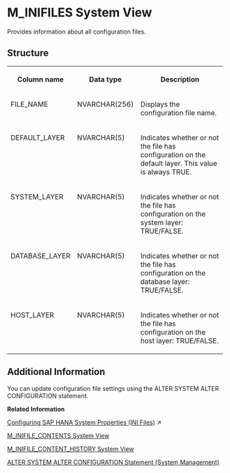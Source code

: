 <!-- loio20b18dc475191014831bcf1d714840d5 -->

# M\_INIFILES System View

Provides information about all configuration files.



<a name="loio20b18dc475191014831bcf1d714840d5___m__i_n_i_f_i_l_e_s_1struct_M_INIFILES"/>

## Structure


<table>
<tr>
<th valign="top">

Column name

</th>
<th valign="top">

Data type

</th>
<th valign="top">

Description

</th>
</tr>
<tr>
<td valign="top">

FILE\_NAME

</td>
<td valign="top">

NVARCHAR\(256\)

</td>
<td valign="top">

Displays the configuration file name.

</td>
</tr>
<tr>
<td valign="top">

DEFAULT\_LAYER

</td>
<td valign="top">

NVARCHAR\(5\)

</td>
<td valign="top">

Indicates whether or not the file has configuration on the default layer. This value is always TRUE.

</td>
</tr>
<tr>
<td valign="top">

SYSTEM\_LAYER

</td>
<td valign="top">

NVARCHAR\(5\)

</td>
<td valign="top">

Indicates whether or not the file has configuration on the system layer: TRUE/FALSE.

</td>
</tr>
<tr>
<td valign="top">

DATABASE\_LAYER

</td>
<td valign="top">

NVARCHAR\(5\)

</td>
<td valign="top">

Indicates whether or not the file has configuration on the database layer: TRUE/FALSE.

</td>
</tr>
<tr>
<td valign="top">

HOST\_LAYER

</td>
<td valign="top">

NVARCHAR\(5\)

</td>
<td valign="top">

Indicates whether or not the file has configuration on the host layer: TRUE/FALSE.

</td>
</tr>
</table>



<a name="loio20b18dc475191014831bcf1d714840d5___m__i_n_i_f_i_l_e_s_1fulldesc_M_INIFILES"/>

## Additional Information

You can update configuration file settings using the ALTER SYSTEM ALTER CONFIGURATION statement.

**Related Information**  


[Configuring SAP HANA System Properties (INI Files)](https://help.sap.com/viewer/f9c5015e72e04fffa14d7d4f7267d897/2023_4_QRC/en-US/3f1a6a7dc31049409e1a9f9108d73d51.html "An SAP HANA database has several configuration (*.ini) files that contain properties for configuring the database and services.") :arrow_upper_right:

[M\_INIFILE\_CONTENTS System View](m-inifile-contents-system-view-20b16a7.md "Provides configuration information from INI files.")

[M\_INIFILE\_CONTENT\_HISTORY System View](m-inifile-content-history-system-view-a42a0b8.md "Provides change history information for configuration (ini) files.")

[ALTER SYSTEM ALTER CONFIGURATION Statement \(System Management\)](../../010-SQL-Reference/012-SQL-Statements/alter-system-alter-configuration-statement-system-management-20d08a5.md "Sets or removes configuration parameters in an INI file.")

